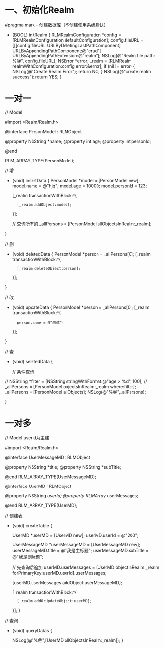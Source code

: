 # 一、初始化Realm

#pragma mark - 创建数据库（不创建使用系统默认）
- (BOOL) initRealm {
    RLMRealmConfiguration *config = [RLMRealmConfiguration defaultConfiguration];
    config.fileURL = [[[config.fileURL URLByDeletingLastPathComponent]
                       URLByAppendingPathComponent:@"crud"]
                      URLByAppendingPathExtension:@"realm"];
    NSLog(@"Realm file path: %@", config.fileURL);
    NSError *error;
    _realm = [RLMRealm realmWithConfiguration:config error:&error];
    if (nil != error) {
        NSLog(@"Create Realm Error");
        return NO;
    }
    NSLog(@"create realm success");
    return YES;
}

# 一对一

// Model

#import <Realm/Realm.h>

@interface PersonModel : RLMObject
    
@property NSString *name;
@property int age;
@property int personId;

@end

RLM_ARRAY_TYPE(PersonModel);

// 增

- (void) insertData {
    PersonModel *model = [PersonModel new];
    model.name = @"hjq";
    model.age = 10000;
    model.personId = 123;
    
    [_realm transactionWithBlock:^{
    
        [_realm addObject:model];
    }];
    
    // 查询所有的
    _allPersons = [PersonModel allObjectsInRealm:_realm];
    
}

// 删

- (void) deletedData {
    PersonModel *person = _allPersons[0];
    [_realm transactionWithBlock:^{
    
        [_realm deleteObject:person];
    }];
    
}

// 改

- (void) updateData {
    PersonModel *person = _allPersons[0];
    [_realm transactionWithBlock:^{
    
        person.name = @"测试";
    }];
    
}

// 查

- (void) seletedData {

    // 条件查询
    
//    NSString *filter = [NSString stringWithFormat:@"age > %d", 100];
//    _allPersons = [PersonModel objectsInRealm:_realm where:filter];
    _allPersons = [PersonModel allObjects];
    NSLog(@"%@",_allPersons);
    
}


# 一对多

// Model  userId为主建

#import <Realm/Realm.h>

@interface UserMessageMD : RLMObject

@property NSString *title;
@property NSString *subTitle;

@end
RLM_ARRAY_TYPE(UserMessageMD);


@interface UserMD : RLMObject

@property NSString *userId;
@property RLMArray <UserMessageMD>* userMessages;

@end
RLM_ARRAY_TYPE(UserMD);


// 创建表

- (void) createTable {

    UserMD *userMD = [UserMD new];
    userMD.userId = @"200";
    
    UserMessageMD *userMessageMD = [UserMessageMD new];
    userMessageMD.title = @"我是主标题";
    userMessageMD.subTitle = @"我是副标题";
    
    // 先查询后追加
    userMD.userMessages = [UserMD objectInRealm:_realm forPrimaryKey:userMD.userId].userMessages;

    [userMD.userMessages addObject:userMessageMD];
    
    [_realm transactionWithBlock:^{
    
        [_realm addOrUpdateObject:userMD];
    }];
}

// 查询

- (void) queryDatas {

    NSLog(@"%@",[UserMD allObjectsInRealm:_realm]);
}
